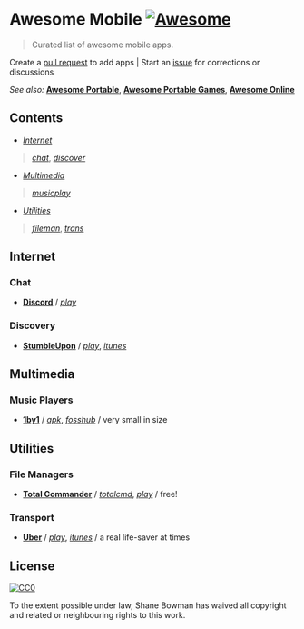
# Awesome Mobile [![Awesome](https://cdn.rawgit.com/sindresorhus/awesome/d7305f38d29fed78fa85652e3a63e154dd8e8829/media/badge.svg)](https://github.com/sindresorhus/awesome)

> Curated list of awesome mobile apps.

Create a [pull request](https://github.com/shnbwmn/awesome-mobile/pulls) to add apps | Start an [issue](https://github.com/shnbwmn/awesome-mobile/issues) for corrections or discussions

_See also:_ [**Awesome Portable**](https://github.com/shnbwmn/awesome-portable), [**Awesome Portable Games**](https://github.com/shnbwmn/awesome-portable-games), [**Awesome Online**](https://github.com/shnbwmn/awesome-online)

## Contents

* [*Internet*](#internet)
> [*chat*](#chat), [*discover*](#discovery)

* [*Multimedia*](#multimedia)
> [*musicplay*](#music-players)

* [*Utilities*](#utilities)
> [*fileman*](#file-managers), [*trans*](#transport)

## Internet

### Chat
* [**Discord**](https://discordapp.com/) / [*play*](https://play.google.com/store/apps/details?id=com.discord)

### Discovery
* [**StumbleUpon**](http://www.stumbleupon.com/) / [*play*](https://play.google.com/store/apps/details?id=com.stumbleupon.android.app&hl=en), [*itunes*](https://itunes.apple.com/us/app/stumbleupon/id386244833?mt=8)

## Multimedia

### Music Players
* [**1by1**](http://mpesch3.de1.cc/1by1.html) / [*apk*](http://mpesch3.de1.cc/1by1.html#and), [*fosshub*](https://www.fosshub.com/1by1.html) /  very small in size

## Utilities

### File Managers
* [**Total Commander**](https://www.ghisler.com/) / [*totalcmd*](http://www.ghisler.com/android.htm), [*play*](https://play.google.com/store/apps/details?id=com.ghisler.android.TotalCommander&hl=en) / free!

### Transport
* [**Uber**](https://www.uber.com/) / [*play*](https://play.google.com/store/apps/details?id=com.ubercab&hl=en), [*itunes*](https://itunes.apple.com/us/app/uber/id368677368) / a real life-saver at times

## License

[![CC0](http://i.creativecommons.org/p/zero/1.0/88x31.png)](http://creativecommons.org/publicdomain/zero/1.0/)

To the extent possible under law, Shane Bowman has waived all copyright and related or neighbouring rights to this work.

